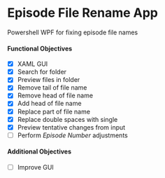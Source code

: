 # Episode File Rename App

Powershell WPF for fixing episode file names

#### Functional Objectives
- [x] XAML GUI
- [X] Search for folder
- [x] Preview files in folder
- [x] Remove tail of file name
- [x] Remove head of file name
- [x] Add head of file name
- [x] Replace part of file name
- [x] Replace double spaces with single
- [X] Preview tentative changes from input
- [ ] Perform *Episode Number* adjustments

#### Additional Objectives
- [ ] Improve GUI
